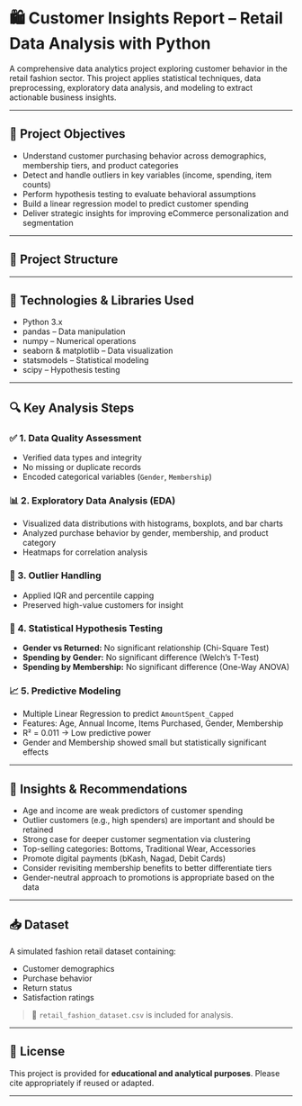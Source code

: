 # 🛍️ Customer Insights Report – Retail Data Analysis with Python

A comprehensive data analytics project exploring customer behavior in the retail fashion sector. This project applies statistical techniques, data preprocessing, exploratory data analysis, and modeling to extract actionable business insights.

---

## 📌 Project Objectives

- Understand customer purchasing behavior across demographics, membership tiers, and product categories  
- Detect and handle outliers in key variables (income, spending, item counts)  
- Perform hypothesis testing to evaluate behavioral assumptions  
- Build a linear regression model to predict customer spending  
- Deliver strategic insights for improving eCommerce personalization and segmentation  

---

## 📂 Project Structure


---

## 🧰 Technologies & Libraries Used

- Python 3.x  
- pandas – Data manipulation  
- numpy – Numerical operations  
- seaborn & matplotlib – Data visualization  
- statsmodels – Statistical modeling  
- scipy – Hypothesis testing  

---

## 🔍 Key Analysis Steps

### ✅ 1. Data Quality Assessment
- Verified data types and integrity  
- No missing or duplicate records  
- Encoded categorical variables (`Gender`, `Membership`)  

### 📊 2. Exploratory Data Analysis (EDA)
- Visualized data distributions with histograms, boxplots, and bar charts  
- Analyzed purchase behavior by gender, membership, and product category  
- Heatmaps for correlation analysis  

### 🚨 3. Outlier Handling
- Applied IQR and percentile capping  
- Preserved high-value customers for insight  

### 🧪 4. Statistical Hypothesis Testing
- **Gender vs Returned:** No significant relationship (Chi-Square Test)  
- **Spending by Gender:** No significant difference (Welch’s T-Test)  
- **Spending by Membership:** No significant difference (One-Way ANOVA)  

### 📈 5. Predictive Modeling
- Multiple Linear Regression to predict `AmountSpent_Capped`  
- Features: Age, Annual Income, Items Purchased, Gender, Membership  
- R² = 0.011 → Low predictive power  
- Gender and Membership showed small but statistically significant effects  

---

## 📌 Insights & Recommendations

- Age and income are weak predictors of customer spending  
- Outlier customers (e.g., high spenders) are important and should be retained  
- Strong case for deeper customer segmentation via clustering  
- Top-selling categories: Bottoms, Traditional Wear, Accessories  
- Promote digital payments (bKash, Nagad, Debit Cards)  
- Consider revisiting membership benefits to better differentiate tiers  
- Gender-neutral approach to promotions is appropriate based on the data  

---

## 📥 Dataset

A simulated fashion retail dataset containing:

- Customer demographics  
- Purchase behavior  
- Return status  
- Satisfaction ratings  

> 📁 `retail_fashion_dataset.csv` is included for analysis.

---

## 📄 License

This project is provided for **educational and analytical purposes**. Please cite appropriately if reused or adapted.

---



